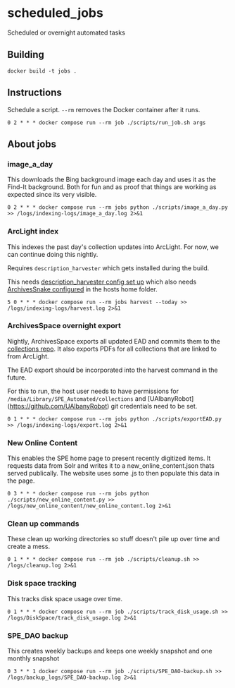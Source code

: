# scheduled_jobs
Scheduled or overnight automated tasks

## Building

```
docker build -t jobs .
```

## Instructions

Schedule a script. `--rm` removes the Docker container after it runs.

```
0 2 * * * docker compose run --rm job ./scripts/run_job.sh args
```

## About jobs

### image_a_day

This downloads the Bing background image each day and uses it as the Find-It background. Both for fun and as proof that things are working as expected since its very visible.

```
0 2 * * * docker compose run --rm jobs python ./scripts/image_a_day.py >> /logs/indexing-logs/image_a_day.log 2>&1
```
### ArcLight index

This indexes the past day's collection updates into ArcLight. For now, we can continue doing this nightly.

Requires `description_harvester` which gets installed during the build.

This needs [description_harvester config set up](https://github.com/UAlbanyArchives/description_harvester#installation) which also needs [ArchivesSnake configured](https://github.com/archivesspace-labs/ArchivesSnake?tab=readme-ov-file#configuration) in the hosts home folder.

```
5 0 * * * docker compose run --rm jobs harvest --today >> /logs/indexing-logs/harvest.log 2>&1
```

### ArchivesSpace overnight export

Nightly, ArchivesSpace exports all updated EAD and commits them to the [collections repo](https://github.com/UAlbanyArchives/collections). It also exports PDFs for all collections that are linked to from ArcLight.

The EAD export should be incorporated into the harvest command in the future.

For this to run, the host user needs to have permissions for `/media/Library/SPE_Automated/collections` and [UAlbanyRobot]
(https://github.com/UAlbanyRobot) git credentials need to be set.

```
0 1 * * * docker compose run --rm jobs python ./scripts/exportEAD.py >> /logs/indexing-logs/export.log 2>&1
```

### New Online Content

This enables the SPE home page to present recently digitized items. It requests data from Solr and writes it to a new_online_content.json thats served publically. The website uses some .js to then populate this data in the page.

```
0 3 * * * docker compose run --rm jobs python ./scripts/new_online_content.py >> /logs/new_online_content/new_online_content.log 2>&1
```

### Clean up commands

These clean up working directories so stuff doesn't pile up over time and create a mess.

```
0 1 * * * docker compose run --rm job ./scripts/cleanup.sh >> /logs/cleanup.log 2>&1
```

### Disk space tracking

This tracks disk space usage over time.

```
0 1 * * * docker compose run --rm job ./scripts/track_disk_usage.sh >> /logs/DiskSpace/track_disk_usage.log 2>&1
```

### SPE_DAO backup

This creates weekly backups and keeps one weekly snapshot and one monthly snapshot

```
0 3 * * 1 docker compose run --rm job ./scripts/SPE_DAO-backup.sh >> /logs/backup_logs/SPE_DAO-backup.log 2>&1
```
